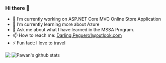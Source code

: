 ### Hi there 👋

-   🔭  I’m currently working on  ASP.NET Core MVC Online Store Application
-   🌱  I’m currently learning more about Azure
-   💬  Ask me about what I have learned in the MSSA Program. 
-   📫  How to reach me:  Darling.Peguero1@outlook.com
-   ⚡  Fun fact: I love to travel

<img align="center" src="https://github-readme-stats.vercel.app/api/top-langs/?username=darlingpeguero&theme=dracula&hide_langs_below=1" />
<img align="center" src="https://github-readme-stats.vercel.app/api?username=darlingpeguero&show_icons=true&theme=dracula&line_height=27" alt="Pawan's github stats" />

